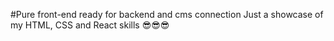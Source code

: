 #Pure front-end ready for backend and cms connection
Just a showcase of my HTML, CSS and React skills 😎😎😎

